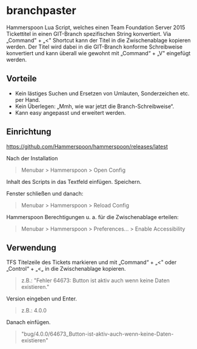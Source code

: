 # branchpaster
Hammerspoon Lua Script, welches einen Team Foundation Server 2015 Tickettitel in einen GIT-Branch spezifischen String konvertiert. Via „Command" + „<" Shortcut kann der Titel in die Zwischenablage kopieren werden. Der Titel wird dabei in die GIT-Branch konforme Schreibweise konvertiert und kann überall wie gewohnt mit „Command“ + „V" eingefügt werden.

## Vorteile
* Kein lästiges Suchen und Ersetzen von Umlauten, Sonderzeichen etc. per Hand.
* Kein Überlegen: „Mmh, wie war jetzt die Branch-Schreibweise“.
* Kann easy angepasst und erweitert werden.

## Einrichtung
https://github.com/Hammerspoon/hammerspoon/releases/latest

Nach der Installation
> Menubar > Hammerspoon > Open Config

Inhalt des Scripts in das Textfeld einfügen. Speichern.

Fenster schließen und danach: 
> Menubar > Hammerspoon > Reload Config

Hammerspoon Berechtigungen u. a. für die Zwischenablage erteilen:
> Menubar > Hammerspoon > Preferences... > Enable Accessibility

## Verwendung
TFS Titelzeile des Tickets markieren und mit „Command“ + „<" oder „Control“ + „<„ in die Zwischenablage kopieren.
> z.B.: "Fehler 64673: Button ist aktiv auch wenn keine Daten existieren."

Version eingeben und Enter.
> z.B.: 4.0.0

Danach einfügen.
> "bug/4.0.0/64673_Button-ist-aktiv-auch-wenn-keine-Daten-existieren"
